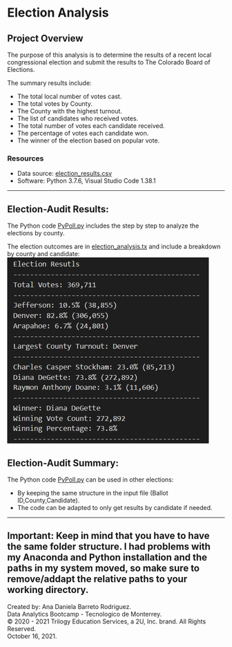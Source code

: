 # Election Analysis

## Project Overview

The purpose of this analysis is to determine the results of a recent local congressional election and submit the results to The Colorado Board of Elections.

The summary results include:
- The total local number of votes cast.
- The total votes by County.
- The County with the highest turnout.
- The list of candidates who received votes.
- The total number of votes each candidate received.
- The percentage of votes each candidate won.
- The winner of the election based on popular vote.

### Resources

- Data source: [election_results.csv](https://github.com/dabarreto/election_analysis/blob/main/Resources/election_results.csv)
- Software: Python 3.7.6, Visual Studio Code 1.38.1
------------------------------------------

## Election-Audit Results:

The Python code [PyPoll.py](https://github.com/dabarreto/election_analysis/blob/main/PyPoll.py) includes the step by step to analyze the elections by county.

The election outcomes are in [election_analysis.tx](https://github.com/dabarreto/election_analysis/blob/main/Analysis/election_analysis.txt) and include a breakdown by county and candidate:
![Vote_Results](https://github.com/dabarreto/election_analysis/blob/main/Analysis/results_image.PNG)


## Election-Audit Summary:
The Python code [PyPoll.py](https://github.com/dabarreto/election_analysis/blob/main/PyPoll.py) can be used in other elections:
- By keeping the same structure in the input file (Ballot ID,County,Candidate).
- The code can be adapted to only get results by candidate if needed.

--------------------------------------------------------------------------------------------------------------------------------------------------------------------------------
Important: Keep in mind that you have to have the same folder structure. I had problems with my Anaconda and Python installation and the paths in my system moved, so make sure to remove/addapt the relative paths to your working directory.
--------------------------------------------------------------------------------------------------------------------------------------------------------------------------------


Created by: Ana Daniela Barreto Rodriguez.\
Data Analytics Bootcamp - Tecnologico de Monterrey.\
© 2020 - 2021 Trilogy Education Services, a 2U, Inc. brand. All Rights Reserved.\
October 16, 2021.
